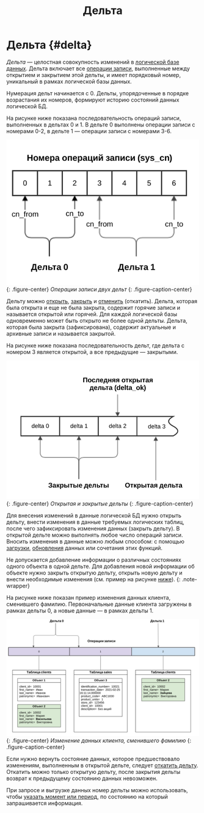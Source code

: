 ﻿---
layout: default
title: Дельта
nav_order: 13
parent: Основные понятия
grand_parent: Обзор понятий, компонентов и связей
has_children: false
has_toc: false
---

# Дельта {#delta}

_Дельта_ — целостная совокупность изменений в [логической базе данных](../logical_db/logical_db.md). 
Дельта включает все [операции записи](../write_operation/write_operation.md), выполненные между открытием и 
закрытием этой дельты, и имеет порядковый номер, уникальный в рамках логической базы данных.

Нумерация дельт начинается с 0. Дельты, упорядоченные в порядке возрастания их номеров, формируют историю 
состояний данных логической БД.

На рисунке ниже показана последовательность операций записи, выполненных в дельтах 0 и 1. 
В дельте 0 выполнены операции записи с номерами 0-2, в дельте 1 — операции записи с номерами 3-6.

![](delta_operations.svg)
{: .figure-center}
*Операции записи двух дельт*
{: .figure-caption-center}

Дельту можно [открыть](../../../reference/sql_plus_requests/BEGIN_DELTA/BEGIN_DELTA.md), 
[закрыть](../../../reference/sql_plus_requests/COMMIT_DELTA/COMMIT_DELTA.md) и 
[отменить](../../../reference/sql_plus_requests/ROLLBACK_DELTA/ROLLBACK_DELTA.md) (откатить). 
Дельта, которая была открыта и еще не была закрыта, содержит горячие записи и называется открытой 
или горячей. Для каждой логической базы одновременно может быть открыто не более одной дельты. 
Дельта, которая была закрыта (зафиксирована), содержит актуальные и архивные записи и называется закрытой.

На рисунке ниже показана последовательность дельт, где дельта с номером 3 является открытой, а все 
предыдущие — закрытыми.

![](delta_types.svg)
{: .figure-center}
*Открытая и закрытые дельты*
{: .figure-caption-center}

Для внесения изменений в данные логической БД нужно открыть дельту, внести изменения в данные требуемых логических 
таблиц, после чего зафиксировать изменения данных (закрыть дельту). В открытой дельте можно выполнять любое число 
операций записи. Вносить изменения в данные можно любым способом:
с помощью [загрузки](../../../working_with_system/data_upload/data_upload.md), 
[обновления](../../../working_with_system/data_update/data_update.md) данных или сочетания этих функций.

Не допускается добавление информации о различных состояниях одного объекта 
в одной дельте. Для добавления новой информации об объекте нужно закрыть открытую дельту, открыть 
новую дельту и внести необходимые изменения (см. пример на рисунке [ниже](#img_data_update)).
{: .note-wrapper}

На рисунке ниже показан пример изменения данных клиента, сменившего фамилию. Первоначальные данные 
клиента загружены в рамках дельты 0, а новые данные — в рамках дельты 1.

<a id="img_data_update"></a>
![](data_update.svg)
{: .figure-center}
*Изменение данных клиента, сменившего фамилию*
{: .figure-caption-center}

Если нужно вернуть состояние данных, которое предшествовало изменениям, выполненным в открытой 
дельте, следует [откатить дельту](../../../reference/sql_plus_requests/ROLLBACK_DELTA/ROLLBACK_DELTA.md).
Откатить можно только открытую дельту, после закрытия дельты возврат к предыдущему состоянию данных невозможен.

При запросе и выгрузке данных номер дельты можно использовать, чтобы 
[указать момент или период](../../../reference/sql_plus_requests/SELECT/SELECT.md#for_system_time), 
по состоянию на который запрашивается информация.